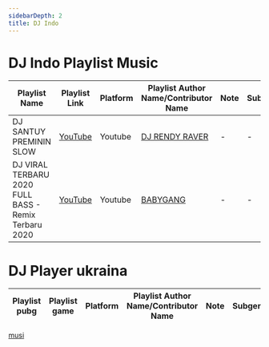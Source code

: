 ```yaml
---
sidebarDepth: 2
title: DJ Indo
---
```


# DJ Indo Playlist Music

| Playlist Name | Playlist Link | Platform | Playlist Author Name/Contributor Name | Note | Subgenre |
| -------------- |-------------- | -------- | ------- | ------- | -------- |
| DJ SANTUY PREMININ SLOW | [YouTube](https://www.youtube.com/watch?v=mNdeA40gjLM) | Youtube | [DJ RENDY RAVER](https://www.youtube.com/channel/UCKPJdlB1jKyCMO-awvuwi_w) | - | - |
| DJ VIRAL TERBARU 2020 FULL BASS - Remix Terbaru 2020 | [YouTube](https://www.youtube.com/watch?v=a1Y3oq2O-Nw) | Youtube | [BABYGANG](https://www.youtube.com/channel/UChtm5MKE0sdhSPqH5ipTdfA) | - | - |

# DJ Player ukraina

| Playlist pubg | Playlist game | Platform | Playlist Author Name/Contributor Name | Note | Subgenre |
| -------------- |-------------- | -------- | ------- | ------- | -------- |
[musi](https://feelthemusi.com/playlist/2vzt4a)